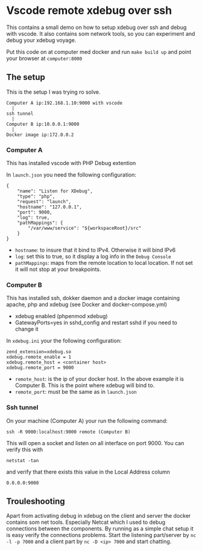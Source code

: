 # Vscode remote xdebug over ssh

This contains a small demo on how to setup xdebug over ssh and debug with vscode. 
It also contains som network tools, so you can experiment and debug your xdebug voyage.

Put this code on at computer med docker and run `make build up` and point your browser at `computer:8000`

## The setup

This is the setup I was trying ro solve.

```
Computer A ip:192.168.1.10:9000 with vscode
  |
ssh tunnel
  | 
Computer B ip:10.0.0.1:9000
  |
Docker image ip:172.0.0.2
```

### Computer A
This has installed vscode with PHP Debug extention

In `launch.json` you need the following configuration:
```
{
    "name": "Listen for XDebug",
    "type": "php",
    "request": "launch",
    "hostname": "127.0.0.1",
    "port": 9000,
    "log": true, 
    "pathMappings": {
        "/var/www/service": "${workspaceRoot}/src"
    }
}
```

- `hostname`: to insure that it bind to IPv4. Otherwise it will bind IPv6
- `log`: set this to true, so it display a log info in the `Debug Console`
- `pathMappings`: maps from the remote location to local location. If not set it will not stop at your breakpoints.

### Computer B
This has installed ssh, dokker daemon and a docker image containing apache, php and xdebug (see Docker and docker-compose.yml)

- xdebug enabled (phpenmod xdebug)
- GatewayPorts=yes in sshd_config and restart sshd if you need to change it

In `xdebug.ini` your the following configuration:
```
zend_extension=xdebug.so
xdebug.remote_enable = 1
xdebug.remote_host = <container host>
xdebug.remote_port = 9000
```

- `remote_host`: is the ip of your docker host. In the above example it is Computer B. This is the point where xdebug will bind to.
- `remote_port`: must be the same as in `launch.json`

### Ssh tunnel

On your machine (Computer A) your run the following command:

`ssh -R 9000:localhost:9000 remote (Computer B)`

This will open a socket and listen on all interface on port 9000. You can verify this with

`netstat -tan `

and verify that there exists this value in the Local Address column 

`0.0.0.0:9000`

## Trouleshooting

Apart from activating debug in xdebug on the client and server the docker contains som net tools.
Especially Netcat which I used to debug connections between the components. By running as a simple
chat setup it is easy verify the connections problems. 
Start the listening part/server by `nc -l -p 7000` and a client part by `nc -D <ip> 7000` and start chatting.
